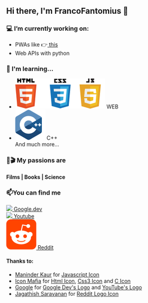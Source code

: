 ## Hi there, I'm FrancoFantomius 👋


### 💻 I’m currently working on:
- PWAs like 👉<a href ='https://francofantomius.github.io/calcolatrice-mobile/'> this </a>
- Web APIs with python

### 🔭 I'm learning...
- <img src = "./img/html.svg"><img src = "./img/css3.svg"><img src = "./img/javascript.svg"> WEB 
- <img src = "./img/c.svg"> C++ <br>
  And much more...

### 🌱🎬 My passions are
#### Films | Books | Science

### 📫You can find me
<a href = 'https://g.dev/francofantomius'><img src = "https://www.gstatic.com/devrel-devsite/prod/vee203323b4acaad275602f0b48b3125f75036b975cf3d4c3e73a17e21e9784ea/developers/images/favicon.png"> Google.dev </a> <br>
<a href = 'https://www.youtube.com/channel/UCrbBUEo71mET9CqQhI-Fuaw'><img src = "https://www.youtube.com/s/desktop/48993c9a/img/favicon_32x32.png"> Youtube </a> <br>
<a href = 'https://www.reddit.com/user/Franco_Fantomius'><img src = "./img/reddit.svg"> Reddit </a>







#### Thanks to:
- <a href="https://iconscout.com/contributors/maninderkaur" target="_blank">Maninder Kaur</a> for <a href="https://iconscout.com/icons/javascript" target="_blank">Javascript Icon</a>
- <a href="https://iconscout.com/contributors/icon-mafia" target="_blank">Icon Mafia</a> for <a href="https://iconscout.com/icons/html" target="_blank">Html Icon</a>, <a href="https://iconscout.com/icons/css3" target="_blank">Css3 Icon</a> and <a href="https://iconscout.com/icons/c" target="_blank">C Icon</a>
- <a href="https://developer.google.com">Google</a> for <a href = "https://www.gstatic.com/devrel-devsite/prod/vee203323b4acaad275602f0b48b3125f75036b975cf3d4c3e73a17e21e9784ea/developers/images/favicon.png" target="_blank">Google Dev's Logo</a> and <a href = 'https://www.youtube.com/channel/UCrbBUEo71mET9CqQhI-Fuaw'> YouTube's Logo </a>
- <a href="https://iconscout.com/contributors/jagathish">Jagathish Saravanan</a> for <a href="https://iconscout.com/icons/reddit" target="_blank">Reddit Logo Icon</a>